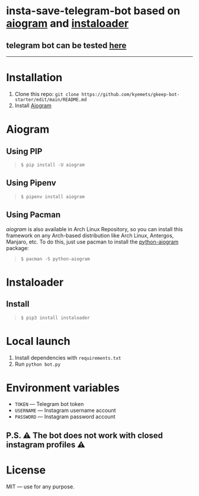 ﻿# insta-save-telegram-bot based on [aiogram](https://aiogram.dev/) and [instaloader](https://github.com/instaloader/instaloader)  

## telegram bot can be tested [here](https://t.me/igsavetgbot)
---

# Installation
1. Clone this repo: `git clone https://github.com/kyemets/gkeep-bot-starter/edit/main/README.md`
2. Install [Aiogram](#aiogram)

# Aiogram
## Using PIP
> `$ pip install -U aiogram`

## Using Pipenv
> `$ pipenv install aiogram`

## Using Pacman
_aiogram_ is also available in Arch Linux Repository, so you can install this framework on any Arch-based distribution like Arch Linux, Antergos, Manjaro, etc. To do this, just use pacman to install the [python-aiogram](https://archlinux.org/packages/community/any/python-aiogram/) package:

> `$ pacman -S python-aiogram`

# Instaloader
## Install
> `$ pip3 install instaloader`


# Local launch

1. Install dependencies with `requirements.txt`
2. Run `python bot.py`

# Environment variables
- `TOKEN` — Telegram bot token 
- `USERNAME` — Instagram username account 
- `PASSWORD` — Instagram password account

## P.S. ⚠️ The bot does not work with closed instagram profiles ⚠️ 

# License
MIT — use for any purpose.
